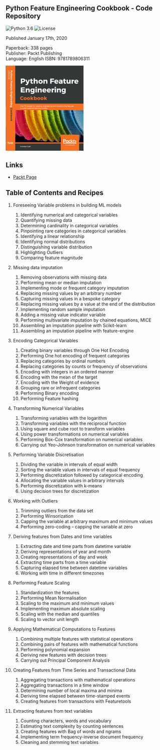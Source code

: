 ## Python Feature Engineering Cookbook - Code Repository

![Python 3.6](https://img.shields.io/badge/Python-3.7-blue.svg)
![License](https://img.shields.io/badge/Code%20License-MIT-blue.svg)

Published January 17th, 2020

Paperback: 338 pages  
Publisher: Packt Publishing  
Language: English
ISBN: 9781789806311  

[<img src="./cover.png" width="248">](https://www.packtpub.com/data/python-feature-engineering-cookbook)


## Links

- [Packt Page](https://www.packtpub.com/data/python-feature-engineering-cookbook)



## Table of Contents and Recipes

1. Foreseeing Variable problems in building ML models
	1. Identifying numerical and categorical variables
	2. Quantifying missing data
	3. Determining cardinality in categorical variables
	4. Pinpointing rare categories in categorical variables 
	5. Identifying a linear relationship
	6. Identifying normal distributions
	7. Distinguishing variable distribution
	8. Highlighting Outliers
	9. Comparing feature magnitude 

2. Missing data imputation
	1. Removing observations with missing data 
	2. Performing mean or median imputation
	3. Implementing mode or frequent category imputation 
	4. Replacing missing values by an arbitrary number
	5. Capturing missing values in a bespoke category 
	6. Replacing missing values by a value at the end of the distribution
	7. Implementing random sample imputation 
	8. Adding a missing value indicator variable
	9. Performing multivariate imputation by chained equations, MICE
	10. Assembling an imputation pipeline with Scikit-learn
	11. Assembling an imputation pipeline with feature-engine

3. Encoding Categorical Variables
	1. Creating binary variables through One Hot Encoding
	2. Performing One hot encoding of frequent categories
	3. Replacing categories by ordinal numbers
	4. Replacing categories by counts or frequency of observations
	5. Encoding with integers in an ordered manner
	6. Encoding with the mean of the target
	7. Encoding with the Weight of evidence 
	8. Grouping rare or infrequent categories
	9. Performing Binary encoding
	10. Performing Feature hashing

4. Transforming Numerical Variables
	1. Transforming variables with the logarithm
	2. Transforming variables with the reciprocal function
	3. Using square and cube root to transform variables
	4. Using power transformations on numerical variables
	5. Performing Box-Cox transformation on numerical variables
	6. Carrying out Yeo-Johnson transformation on numerical variables

5. Performing Variable Discretisation
	1. Dividing the variable in intervals of equal width 
	2. Sorting the variable values in intervals of equal frequency 
	3. Performing discretization followed by categorical encoding
	4. Allocating the variable values in arbitrary intervals
	5. Performing discretization with k-means
	6. Using decision trees for discretization

6. Working with Outliers
	1. Trimming outliers from the data set
	2. Performing Winsorization
	3. Capping the variable at arbitrary maximum and minimum values 
	4. Performing zero-coding – capping the variable at zero 

7. Deriving features from Dates and time variables
	1. Extracting date and time parts from datetime variable
	2. Deriving representations of year and month
	3. Creating representations of day and week
	4. Extracting time parts from a time variable
	5. Capturing elapsed time between datetime variables
	6. Working with time in different timezones

8. Performing Feature Scaling
	1. Standardization the features
	2. Performing Mean Normalisation
	3. Scaling to the maximum and minimum values
	4. Implementing maximum absolute scaling
	5. Scaling with the median and quantiles 
	6. Scaling to vector unit length

9. Applying Mathematical Computations to Features
	1. Combining multiple features with statistical operations
	2. Combining pairs of features with mathematical functions
	3. Performing polynomial expansion
	4. Deriving new features with decision trees
	5. Carrying out Principal Component Analysis

10. Creating Features from Time Series and Transactional Data
	1. Aggregating transactions with mathematical operations
	2. Aggregating transactions in a time window
	3. Determining number of local maxima and minima
	4. Deriving time elapsed between time-stamped events
	5. Creating features from transactions with Featuretools

11. Extracting features from text variables
	1. Counting characters, words and vocabulary
	2. Estimating text complexity by counting sentences
	3. Creating features with Bag of words and ngrams
	4. Implementing term frequency-inverse document frequency
	5. Cleaning and stemming text variables